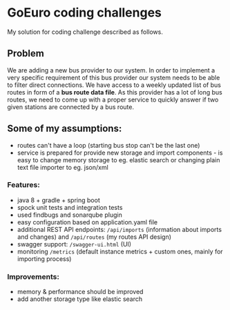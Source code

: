 # GoEuro coding challenges

My solution for coding challenge described as follows.

## Problem

We are adding a new bus provider to our system. In order to implement a very
specific requirement of this bus provider our system needs to be able to filter
direct connections. We have access to a weekly updated list of bus routes
in form of a **bus route data file**. As this provider has a lot of long bus
routes, we need to come up with a proper service to quickly answer if two given
stations are connected by a bus route.


## Some of my assumptions:
- routes can't have a loop (starting bus stop can't be the last one)
- service is prepared for provide new storage and import components - is easy to change memory storage to eg. elastic search or changing plain text file importer to eg. json/xml

### Features:
- java 8 + gradle + spring boot
- spock unit tests and integration tests
- used findbugs and sonarqube plugin
- easy configuration based on application.yaml file
- additional REST API endpoints: `/api/imports` (information about imports and changes) and `/api/routes` (my routes API design)
- swagger support: `/swagger-ui.html` (UI)
- monitoring `/metrics` (default instance metrics + custom ones, mainly for importing process)

### Improvements:
- memory & performance should be improved
- add another storage type like elastic search
